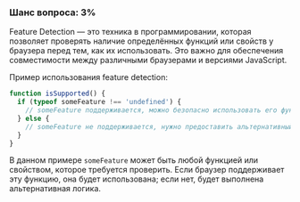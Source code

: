### Шанс вопроса: 3%

Feature Detection — это техника в программировании, которая позволяет проверять наличие определённых функций или свойств у браузера перед тем, как их использовать. Это важно для обеспечения совместимости между различными браузерами и версиями JavaScript.

Пример использования feature detection:

```javascript
function isSupported() {
  if (typeof someFeature !== 'undefined') {
    // someFeature поддерживается, можно безопасно использовать его функции и свойства
  } else {
    // someFeature не поддерживается, нужно предоставить альтернативный способ или предупредить пользователя
  }
}
```

В данном примере `someFeature` может быть любой функцией или свойством, которое требуется проверить. Если браузер поддерживает эту функцию, она будет использована; если нет, будет выполнена альтернативная логика.